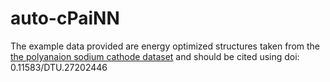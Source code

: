 # auto-cPaiNN


The example data provided are energy optimized structures taken from the [the polyanaion sodium cathode dataset](https://doi.org/10.11583/DTU.27202446) and should be cited using doi: 0.11583/DTU.27202446